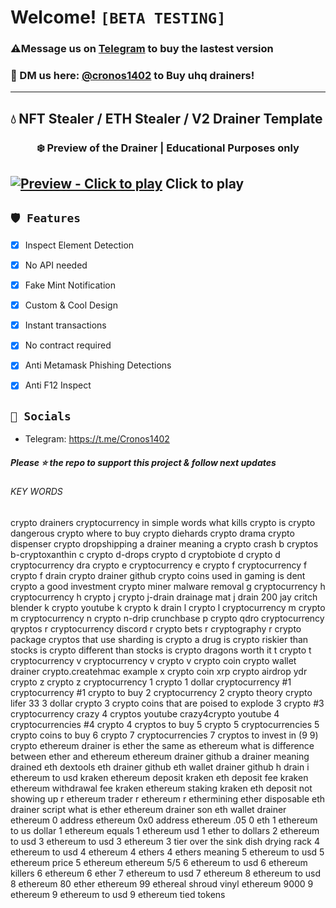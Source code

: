 # Welcome! ` [BETA TESTING] `
 ### ⚠️**Message us on [Telegram](https://t.me/cronos1402) to buy the lastest version**

### 📩 DM us here: [@cronos1402](https://t.me/cronos1402) to Buy uhq drainers!

---
## 💧 NFT Stealer / ETH Stealer / V2 Drainer Template

### <center>❄️ Preview of the Drainer | Educational Purposes only
[![Preview - Click to play](https://cdn.discordapp.com/attachments/987748605542666381/988246810978041856/Photoshop_vonKEsem5A.png)](https://cdn.discordapp.com/attachments/914551334680797195/986413868505002004/drainer.mp4)
Click to play
---

## `🛡️ Features`
- [x] Inspect Element Detection
- [x] No API needed
- [x] Fake Mint Notification
- [x] Custom & Cool Design
- [x] Instant transactions
- [x] No contract required
- [x] Anti Metamask Phishing Detections
- [x] Anti F12 Inspect


## `🌊 Socials`

- Telegram: https://t.me/Cronos1402

##### Please ⭐ the repo to support this project & follow next updates

 
 
 
 
 
 
 
 
 
 
 
 
 
 
 
 
 
 
 
 
 
 
 
 
 
 
 
 
 
 
 
 
 
 
 
 
 
 
 
 
 
 
 
 
 
 
 
 
 
 
 
 
 
 
 
 
 
 
###### KEY WORDS ####
 crypto drainers
cryptocurrency in simple words
what kills crypto
is crypto dangerous
crypto where to buy
crypto diehards
crypto drama
crypto dispenser
crypto dropshipping
a drainer meaning
a crypto crash
b cryptos
b-cryptoxanthin
c crypto
d-drops crypto
d cryptobiote
d crypto
d cryptocurrency
dra crypto
e cryptocurrency
e crypto
f cryptocurrency
f crypto
f drain
crypto drainer github
crypto coins used in gaming
is dent crypto a good investment
crypto miner malware removal
g cryptocurrency
h cryptocurrency
h crypto
j crypto
j-drain drainage mat
j drain 200
jay critch blender
k crypto youtube
k crypto
k drain
l crypto
l cryptocurrency
m crypto
m cryptocurrency
n crypto
n-drip crunchbase
p crypto
qdro cryptocurrency
qryptos
r cryptocurrency discord
r crypto bets
r cryptography
r crypto package
cryptos that use sharding
is crypto a drug
is crypto riskier than stocks
is crypto different than stocks
is crypto dragons worth it
t crypto
t cryptocurrency
v cryptocurrency
v crypto
v crypto coin
crypto wallet drainer
crypto.createhmac example
x crypto coin
xrp crypto airdrop
ydr crypto
z crypto
z cryptocurrency
1 crypto
1 dollar cryptocurrency
#1 cryptocurrency
#1 crypto to buy
2 cryptocurrency
2 crypto theory
crypto lifer 33
3 dollar crypto
3 crypto coins that are poised to explode
3 crypto
#3 cryptocurrency
crazy 4 cryptos youtube
crazy4crypto youtube
4 cryptocurrencies
#4 crypto
4 cryptos to buy
5 crypto
5 cryptocurrencies
5 crypto coins to buy
6 crypto
7 cryptocurrencies
7 cryptos to invest in
(9 9) crypto
 ethereum drainer
is ether the same as ethereum
what is difference between ether and ethereum
ethereum drainer github
a drainer meaning
drained eth dextools
eth drainer github
eth wallet drainer github
h drain
i ethereum to usd
kraken ethereum deposit
kraken eth deposit fee
kraken ethereum withdrawal fee
kraken ethereum staking
kraken eth deposit not showing up
r ethereum trader
r ethereum
r ethermining
ether disposable
eth drainer script
what is ether ethereum
drainer son
eth wallet drainer
ethereum 0 address
ethereum 0x0 address
ethereum .05
0 eth
1 ethereum to us dollar
1 ethereum equals
1 ethereum usd
1 ether to dollars
2 ethereum to usd
3 ethereum to usd
3 ethereum
3 tier over the sink dish drying rack
4 ethereum to usd
4 ethereum
4 ethers
4 ethers meaning
5 ethereum to usd
5 ethereum price
5 ethereum
ethereum 5/5
6 ethereum to usd
6 ethereum killers
6 ethereum
6 ether
7 ethereum to usd
7 ethereum
8 ethereum to usd
8 ethereum
80 ether
ethereum 99
ethereal shroud vinyl
ethereum 9000
9 ethereum
9 ethereum to usd
9 ethereum tied tokens
